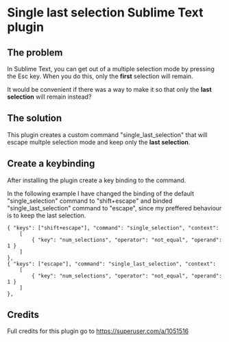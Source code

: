 # Single last selection Sublime Text plugin

## The problem

In Sublime Text, you can get out of a multiple selection mode by pressing the Esc key. When you do this, only the **first** selection will remain.

It would be convenient if there was a way to make it so that only the **last selection** will remain instead?

## The solution

This plugin creates a custom command "single_last_selection" that will escape multple selection mode and keep only the **last selection**.

## Create a keybinding

After installing the plugin create a key binding to the command.

In the following example I have changed the binding of the default "single_selection" command to "shift+escape" and binded "single_last_selection" command to "escape", since my preffered behaviour is to keep the last selection.

```
{ "keys": ["shift+escape"], "command": "single_selection", "context":
	[
		{ "key": "num_selections", "operator": "not_equal", "operand": 1 }
	]
},
{ "keys": ["escape"], "command": "single_last_selection", "context":
	[
		{ "key": "num_selections", "operator": "not_equal", "operand": 1 }
	]
},
```

## Credits

Full credits for this plugin go to https://superuser.com/a/1051516
